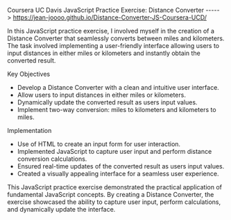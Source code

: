 Coursera UC Davis JavaScript Practice Exercise: Distance Converter -----> https://jean-joooo.github.io/Distance-Converter-JS-Coursera-UCD/

In this JavaScript practice exercise, I involved myself in the creation of a Distance Converter that seamlessly converts between miles and kilometers. The task involved implementing a user-friendly interface allowing users to input distances in either miles or kilometers and instantly obtain the converted result.

Key Objectives
- Develop a Distance Converter with a clean and intuitive user interface.
- Allow users to input distances in either miles or kilometers.
- Dynamically update the converted result as users input values.
- Implement two-way conversion: miles to kilometers and kilometers to miles.

Implementation
- Use of HTML to create an input form for user interaction.
- Implemented JavaScript to capture user input and perform distance conversion calculations.
- Ensured real-time updates of the converted result as users input values.
- Created a visually appealing interface for a seamless user experience.

This JavaScript practice exercise demonstrated the practical application of fundamental JavaScript concepts. By creating a Distance Converter, the exercise showcased the ability to capture user input, perform calculations, and dynamically update the interface.
